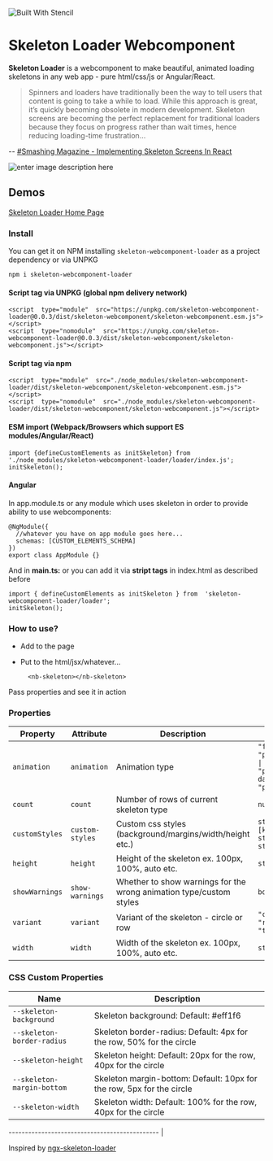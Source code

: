 	
![Built With Stencil](https://img.shields.io/badge/-Built%20With%20Stencil-16161d.svg?logo=data%3Aimage%2Fsvg%2Bxml%3Bbase64%2CPD94bWwgdmVyc2lvbj0iMS4wIiBlbmNvZGluZz0idXRmLTgiPz4KPCEtLSBHZW5lcmF0b3I6IEFkb2JlIElsbHVzdHJhdG9yIDE5LjIuMSwgU1ZHIEV4cG9ydCBQbHVnLUluIC4gU1ZHIFZlcnNpb246IDYuMDAgQnVpbGQgMCkgIC0tPgo8c3ZnIHZlcnNpb249IjEuMSIgaWQ9IkxheWVyXzEiIHhtbG5zPSJodHRwOi8vd3d3LnczLm9yZy8yMDAwL3N2ZyIgeG1sbnM6eGxpbms9Imh0dHA6Ly93d3cudzMub3JnLzE5OTkveGxpbmsiIHg9IjBweCIgeT0iMHB4IgoJIHZpZXdCb3g9IjAgMCA1MTIgNTEyIiBzdHlsZT0iZW5hYmxlLWJhY2tncm91bmQ6bmV3IDAgMCA1MTIgNTEyOyIgeG1sOnNwYWNlPSJwcmVzZXJ2ZSI%2BCjxzdHlsZSB0eXBlPSJ0ZXh0L2NzcyI%2BCgkuc3Qwe2ZpbGw6I0ZGRkZGRjt9Cjwvc3R5bGU%2BCjxwYXRoIGNsYXNzPSJzdDAiIGQ9Ik00MjQuNywzNzMuOWMwLDM3LjYtNTUuMSw2OC42LTkyLjcsNjguNkgxODAuNGMtMzcuOSwwLTkyLjctMzAuNy05Mi43LTY4LjZ2LTMuNmgzMzYuOVYzNzMuOXoiLz4KPHBhdGggY2xhc3M9InN0MCIgZD0iTTQyNC43LDI5Mi4xSDE4MC40Yy0zNy42LDAtOTIuNy0zMS05Mi43LTY4LjZ2LTMuNkgzMzJjMzcuNiwwLDkyLjcsMzEsOTIuNyw2OC42VjI5Mi4xeiIvPgo8cGF0aCBjbGFzcz0ic3QwIiBkPSJNNDI0LjcsMTQxLjdIODcuN3YtMy42YzAtMzcuNiw1NC44LTY4LjYsOTIuNy02OC42SDMzMmMzNy45LDAsOTIuNywzMC43LDkyLjcsNjguNlYxNDEuN3oiLz4KPC9zdmc%2BCg%3D%3D&colorA=16161d&style=flat-square)

# Skeleton Loader Webcomponent

**Skeleton Loader** is a webcomponent to make beautiful, animated loading skeletons in any web app - pure html/css/js or Angular/React.

> Spinners and loaders have traditionally been the way to tell users
> that content is going to take a while to load. While this approach is
> great, it’s quickly becoming obsolete in modern development. Skeleton
> screens are becoming the perfect replacement for traditional loaders
> because they focus on progress rather than wait times, hence reducing
> loading-time frustration...

-- [#Smashing Magazine - Implementing Skeleton Screens In React ](https://www.smashingmagazine.com/2020/04/skeleton-screens-react/)

![enter image description here]('./docs-assets/loader-example.gif')

## Demos
[Skeleton Loader Home Page](https://skeleton-webcomponent-loader.web.app/)

### Install
You can get it on NPM installing  `skeleton-webcomponent-loader`   as a project dependency or via UNPKG

    npm i skeleton-webcomponent-loader
    
#### Script tag via UNPKG (global npm delivery network)
    <script  type="module"  src="https://unpkg.com/skeleton-webcomponent-loader@0.0.3/dist/skeleton-webcomponent/skeleton-webcomponent.esm.js"></script>
    <script  type="nomodule"  src="https://unpkg.com/skeleton-webcomponent-loader@0.0.3/dist/skeleton-webcomponent/skeleton-webcomponent.js"></script>

#### Script tag via npm
    <script  type="module"  src="./node_modules/skeleton-webcomponent-loader/dist/skeleton-webcomponent/skeleton-webcomponent.esm.js"></script>
    <script  type="nomodule"  src="./node_modules/skeleton-webcomponent-loader/dist/skeleton-webcomponent/skeleton-webcomponent.js"></script>

#### ESM import (Webpack/Browsers which support ES modules/Angular/React)

    import {defineCustomElements as initSkeleton} from  './node_modules/skeleton-webcomponent-loader/loader/index.js';
    initSkeleton();

#### Angular
In app.module.ts or any module which uses skeleton in order to provide ability to use webcomponents: 

    @NgModule({
      //whatever you have on app module goes here... 
      schemas: [CUSTOM_ELEMENTS_SCHEMA]
    })
    export class AppModule {}

And in **main.ts:** or you can add it via **stript tags** in index.html as described before

    import { defineCustomElements as initSkeleton } from  'skeleton-webcomponent-loader/loader';
    initSkeleton();

### How to use?
- Add to the page 
- Put to the html/jsx/whatever...

        <nb-skeleton></nb-skeleton> 

Pass properties and see it in action


### Properties

| Property       | Attribute       | Description                                                         | Type                                                  | Default      |
| -------------- | --------------- | ------------------------------------------------------------------- | ----------------------------------------------------- | ------------ |
| `animation`    | `animation`     | Animation type                                                      | `"false" \| "progress" \| "progress-dark" \| "pulse"` | `'progress'` |
| `count`        | `count`         | Number of rows of current skeleton type                             | `number`                                              | `1`          |
| `customStyles` | `custom-styles` | Custom css styles (background/margins/width/height etc.)            | `string \| { [k: string]: string; }`                  | `{}`         |
| `height`       | `height`        | Height of the skeleton ex. 100px, 100%, auto etc.                   | `string`                                              | `null`       |
| `showWarnings` | `show-warnings` | Whether to show warnings for the wrong animation type/custom styles | `boolean`                                             | `true`       |
| `variant`      | `variant`       | Variant of the skeleton - circle or row                             | `"circle" \| "rect" \| "text"`                        | `'text'`     |
| `width`        | `width`         | Width of the skeleton ex. 100px, 100%, auto etc.                    | `string`                                              | `null`       |


### CSS Custom Properties

| Name                       | Description                                                           |
| -------------------------- | --------------------------------------------------------------------- |
| `--skeleton-background`    | Skeleton background: Default: #eff1f6                                 |
| `--skeleton-border-radius` | Skeleton border-radius: Default: 4px for the row, 50% for the circle  |
| `--skeleton-height`        | Skeleton height: Default: 20px for the row, 40px for the circle       |
| `--skeleton-margin-bottom` | Skeleton margin-bottom: Default: 10px for the row, 5px for the circle |
| `--skeleton-width`         | Skeleton width: Default: 100% for the row, 40px for the circle        |


----------------------------------------------  |

Inspired by [ngx-skeleton-loader](https://github.com/willmendesneto/ngx-skeleton-loader)
